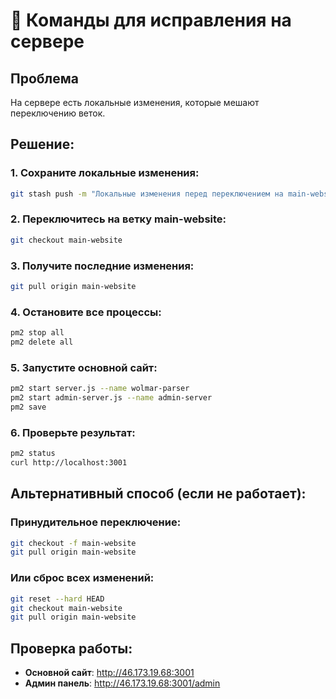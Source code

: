 # 🚨 Команды для исправления на сервере

## Проблема
На сервере есть локальные изменения, которые мешают переключению веток.

## Решение:

### 1. Сохраните локальные изменения:
```bash
git stash push -m "Локальные изменения перед переключением на main-website"
```

### 2. Переключитесь на ветку main-website:
```bash
git checkout main-website
```

### 3. Получите последние изменения:
```bash
git pull origin main-website
```

### 4. Остановите все процессы:
```bash
pm2 stop all
pm2 delete all
```

### 5. Запустите основной сайт:
```bash
pm2 start server.js --name wolmar-parser
pm2 start admin-server.js --name admin-server
pm2 save
```

### 6. Проверьте результат:
```bash
pm2 status
curl http://localhost:3001
```

## Альтернативный способ (если не работает):

### Принудительное переключение:
```bash
git checkout -f main-website
git pull origin main-website
```

### Или сброс всех изменений:
```bash
git reset --hard HEAD
git checkout main-website
git pull origin main-website
```

## Проверка работы:
- **Основной сайт**: http://46.173.19.68:3001
- **Админ панель**: http://46.173.19.68:3001/admin

